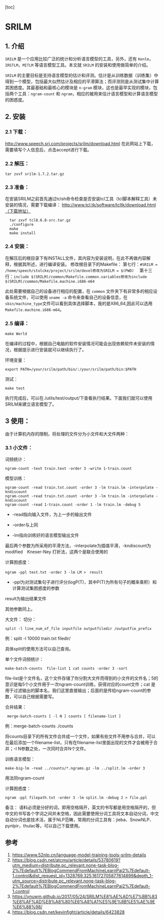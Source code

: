 [toc]

# SRILM 
## 1. 介绍

`SRILM` 是一个应用比较广泛的统计和分析语言模型的工具，另外，还有 `Kenlm`，`IRSTLM`，`MITLM` 等语言模型工具。本文就 `SRILM` 的安装和使用做简单的介绍。

`SRILM` 的主要目标是支持语言模型的估计和评测。估计是从训练数据（训练集）中得到一个模型，包括最大似然估计及相应的平滑算法；而评测则是从测试集中计算其困惑度。其最基础和最核心的模块是 `n-gram` 模块，这也是最早实现的模块，包括两个工具：`ngram-count` 和 `ngram`，相应的被用来估计语言模型和计算语言模型的困惑度。
## 2. 安装

### 2.1 下载：
  http://www.speech.sri.com/projects/srilm/download.html
  在此网站上下载，需要填写个人信息后，点击accept进行下载。

### 2.2 解压：
  `tar zxvf srilm-1.7.2.tar.gz`

### 2.3 准备：
  在安装SRILM之前首先通过tclsh命令检查是否安装tcl工具（tcl脚本解释工具）未安装的情况，需要下载编译： 
  http://www.tcl.tk/software/tcltk/download.html（下载地址）
  ```
    tar zxvf tcl8.6.8-src.tar.gz
    ./configure
    make
    make install
  ```

### 2.4 安装：
在解压后的根目录下有INSTALL文件，其内容为安装说明，在此不再做内容解释，根据其所述，进行编译安装。
修改根目录下的Makefile：
第七行：`#SRILM = /home/speech/stolcke/project/srilm/devel修改为SRILM = $(PWD)  `
第十三行：`include $(SRILM)/common/Makefile.common.variables修改为include $(SRILM)/common/Makefile.machine.i686-m64`

此处需要根据自己的设备进行相应的配置，在 `common` 文件夹下有非常多的相应设备系统文件，可以使用 `uname -a` 命令来查看自己的设备信息，在 `sbin/machine_type`文件可以看到具体选择脚本，我的是X86_64,因此可以选用 `Makefile.machine.i686-m64`。

### 2.5 编译：
```
make World
```
在编译的过程中，根据自己电脑的软件安装情况可能会出现依赖软件未安装的情况，根据提示进行安装就可以继续执行了。

环境变量：
```
export PATH=/your/srilm/path/bin/:/your/srilm/path/bin:$PATH
```
测试：
```
make test
```
执行完成后，可以在./utils/test/output/下查看执行结果。下面我们就可以使用SRILM来建立语言模型了。

## 3 使用：
由于计算机内存的限制，将处理的文件分为小文件和大文件两种：

### 3.1 小文件：
词频统计：
```
ngram-count -text train.text -order 3 -write 1-train.count
```
模型训练：
```
ngram-count -read train.txt.count -order 3 -lm train.lm -interpolate -kndiscount
ngram-count -read train.txt.count -order 3 -lm train.lm -interpolate -kndiscount
ngram-count -read 1-train.count -order 1 -lm train.lm -debug 5
```
* -read指向输入文件，为上一步的输出文件

* -order与上同

* -lm指向训练好的语言模型输出文件

最后两个参数为所采用的平滑方法，-interpolate为插值平滑，-kndiscount为 modified　Kneser-Ney 打折法，这两个是联合使用的

计算困惑度：
```
ngram -ppl test.txt -order 3 -lm LM >　result
```
* -ppl为对测试集句子进行评分(logP(T)，其中P(T)为所有句子的概率乘积）和计算测试集困惑度的参数

result为输出结果文件

其他参数同上。

大文件：
切分：
```
split -l line_num_of_file inputfile outputfiledir /outputfie_prefix
```
例：split -l 10000 train.txt filedir/

具体split的使用方法可以自己查询。

单个文件词频统计：
```
make-batch-counts  file-list 1 cat counts -order 3 -sort
```
file-list是个文件名，这个文件存储了你分割大文件而得到的小文件的文件名；5的意识是每5个小文件用于一次ngram-count训练，获得对应的count文件；cat 是用于过滤输出的脚本名，我们这里直接输出；后面的是传给ngram-count的参数，可以自己根据需要写。

合并结果：
```
 merge-batch-counts [ -l N ] counts [ filename-list ]
```
例：merge-batch-counts ./counts

将counts目录下的所有文件合并成一个文件，如果有些文件不用参与合并，可以在最后添加一个filename-list，只有在filename-list里面出现的文件才会被用于合并；-l N参数之处，一次同时合并N个文件。

训练语言模型：
```
make-big-lm -read ../counts/*.ngrams.gz -lm ../split.lm -order 3
```
用法同ngram-count

计算困惑度：
```
ngram -ppl filepath.txt -order 3 -lm split.lm -debug 2 > file.ppl
```
备注：
语料必须是分好的词，即用空格隔开，英文的书写都是用空格隔开的，但中文的书写各个字词之间并未空格，因此需要使用分词工具将文本自动分词，中文自动分词也是技术活，属于NLP范畴，常用的分词工具有：jieba、SnowNLP、pynlpir，thulac等，可以自己下载使用。

## 参考
1. https://www.52nlp.cn/language-model-training-tools-srilm-details
2. https://blog.csdn.net/atcmy/article/details/53780619?utm_medium=distribute.pc_relevant.none-task-blog-2%7Edefault%7EBlogCommendFromMachineLearnPai2%7Edefault-1.control&dist_request_id=1328769.325.16172705877614899&depth_1-utm_source=distribute.pc_relevant.none-task-blog-2%7Edefault%7EBlogCommendFromMachineLearnPai2%7Edefault-1.control
3. https://ynuwm.github.io/2017/05/24/SRILM%E8%AE%AD%E7%BB%83%E8%AF%AD%E8%A8%80%E6%A8%A1%E5%9E%8B%E5%AE%9E%E6%88%98/
4. https://blog.csdn.net/kevinfight/article/details/6423828